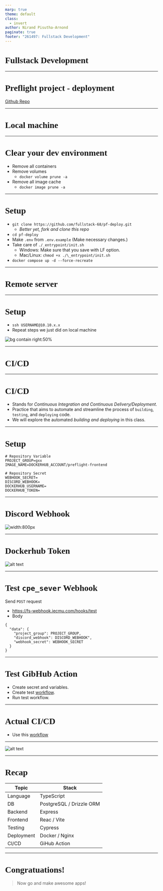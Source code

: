 ```yaml
---
marp: true
theme: default
class:
  - invert
author: Nirand Pisutha-Arnond
paginate: true
footer: "261497: Fullstack Development"
---
```


<style>
@import url('https://fonts.googleapis.com/css2?family=Prompt:ital,wght@0,100;0,300;0,400;0,700;1,100;1,300;1,400;1,700&display=swap');

    :root {
    font-family: Prompt;
    --hl-color: #D57E7E;
}
h1 {
  font-family: Prompt
}
</style>

# Fullstack Development

---

# Preflight project - deployment

[Github Repo](https://github.com/fullstack-68/pf-deploy)

---

# Local machine

---

# Clear your dev environment

- Remove all containers
- Remove volumes
  - `docker volume prune -a`
- Remove all image cache
  - `docker image prune -a`

---

# Setup

- `git clone https://github.com/fullstack-68/pf-deploy.git`
  - _Better yet, fork and clone this repo_
- `cd pf-deploy`
- Make `.env` from `.env.example` (Make necessary changes.)
- Take care of `./_entrypoint/init.sh`
  - Windows: Make sure that you save with LF option.
  - Mac/Linux: `chmod +x ./\_entrypoint/init.sh`
- `docker compose up -d --force-recreate`

---

# Remote server

---

# Setup

- `ssh USERNAME@10.10.x.x`
- Repeat steps we just did on local machine

![bg contain right:50%](img/paste-1753075166986.png)

---

# CI/CD

---

# CI/CD

- Stands for _Continuous Integration and Continuous Delivery/Deployment_.
- Practice that aims to automate and streamline the process of `building`, `testing`, and `deploying` code.
- We will explore the automated _building and deploying_ in this class.

---

# Setup

```
# Repository Variable
PROJECT_GROUP=gxx
IMAGE_NAME=DOCKERHUB_ACCOUNT/preflight-frontend

# Repository Secret
WEBHOOK_SECRET=
DISCORD_WEBHOOK=
DOCKERHUB_USERNAME=
DOCKERHUB_TOKEN=
```

---

# Discord Webhook

![width:800px](img/paste-1753074239795.png)

---

# Dockerhub Token

![alt text](img/paste-1753074412306.png)

---

# Test `cpe_sever` Webhook

Send `POST` request

- https://fs-webhook.iecmu.com/hooks/test
- Body

```
{
  "data": {
    "project_group": PROJECT_GROUP,
    "discord_webhook": DISCORD_WEBHOOK",
    "webhook_secret": WEBHOOK_SECRET
  }
}
```

---

# Test GibHub Action

- Create secret and variables.
- Create test [workflow](https://github.com/fullstack-68/pf-frontend/blob/main/.github/workflows/test_webhook.yml).
- Run test workflow.

---

# Actual CI/CD

- Use this [workflow](https://github.com/fullstack-68/pf-frontend/blob/main/.github/workflows/redeploy.yml)

---

![alt text](img/paste-1753076671246.png)

---

# Recap

| Topic      | Stack                    |
| ---------- | ------------------------ |
| Language   | TypeScript               |
| DB         | PostgreSQL / Drizzle ORM |
| Backend    | Express                  |
| Frontend   | Reac / Vite              |
| Testing    | Cypress                  |
| Deployment | Docker / Nginx           |
| CI/CD      | GiHub Action             |

---

# Congratuations!

> Now go and make awesome apps!

